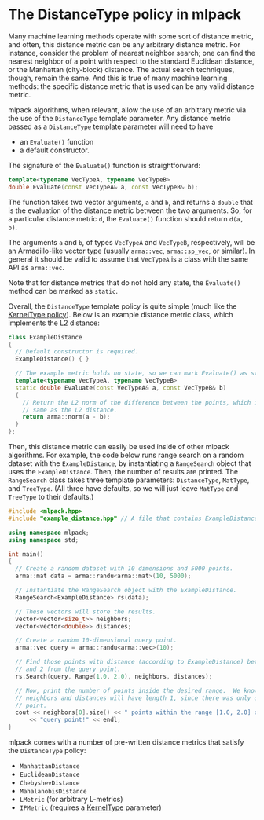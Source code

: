 # The DistanceType policy in mlpack

Many machine learning methods operate with some sort of distance metric, and
often, this distance metric can be any arbitrary distance metric.  For instance,
consider the problem of nearest neighbor search; one can find the nearest
neighbor of a point with respect to the standard Euclidean distance, or the
Manhattan (city-block) distance.  The actual search techniques, though, remain
the same.  And this is true of many machine learning methods: the specific
distance metric that is used can be any valid distance metric.

mlpack algorithms, when relevant, allow the use of an arbitrary metric via the
use of the `DistanceType` template parameter.  Any distance metric passed as a
`DistanceType` template parameter will need to have

 - an `Evaluate()` function
 - a default constructor.

The signature of the `Evaluate()` function is straightforward:

```c++
template<typename VecTypeA, typename VecTypeB>
double Evaluate(const VecTypeA& a, const VecTypeB& b);
```

The function takes two vector arguments, `a` and `b`, and returns a `double`
that is the evaluation of the distance metric between the two arguments.  So,
for a particular distance metric `d`, the `Evaluate()` function should return
`d(a, b)`.

The arguments `a` and `b`, of types `VecTypeA` and `VecTypeB`, respectively,
will be an Armadillo-like vector type (usually `arma::vec`, `arma::sp_vec`, or
similar).  In general it should be valid to assume that `VecTypeA` is a class
with the same API as `arma::vec`.

Note that for distance metrics that do not hold any state, the `Evaluate()`
method can be marked as `static`.

Overall, the `DistanceType` template policy is quite simple (much like the
[KernelType policy](kernels.md)).  Below is an example distance metric class,
which implements the L2 distance:

```c++
class ExampleDistance
{
  // Default constructor is required.
  ExampleDistance() { }

  // The example metric holds no state, so we can mark Evaluate() as static.
  template<typename VecTypeA, typename VecTypeB>
  static double Evaluate(const VecTypeA& a, const VecTypeB& b)
  {
    // Return the L2 norm of the difference between the points, which is the
    // same as the L2 distance.
    return arma::norm(a - b);
  }
};
```

Then, this distance metric can easily be used inside of other mlpack algorithms.
For example, the code below runs range search on a random dataset with the
`ExampleDistance`, by instantiating a `RangeSearch` object that uses the
`ExampleDistance`.  Then, the number of results are printed.  The `RangeSearch`
class takes three template parameters: `DistanceType`, `MatType`, and
`TreeType`.  (All three have defaults, so we will just leave `MatType` and
`TreeType` to their defaults.)

```c++
#include <mlpack.hpp>
#include "example_distance.hpp" // A file that contains ExampleDistance.

using namespace mlpack;
using namespace std;

int main()
{
  // Create a random dataset with 10 dimensions and 5000 points.
  arma::mat data = arma::randu<arma::mat>(10, 5000);

  // Instantiate the RangeSearch object with the ExampleDistance.
  RangeSearch<ExampleDistance> rs(data);

  // These vectors will store the results.
  vector<vector<size_t>> neighbors;
  vector<vector<double>> distances;

  // Create a random 10-dimensional query point.
  arma::vec query = arma::randu<arma::vec>(10);

  // Find those points with distance (according to ExampleDistance) between 1
  // and 2 from the query point.
  rs.Search(query, Range(1.0, 2.0), neighbors, distances);

  // Now, print the number of points inside the desired range.  We know that
  // neighbors and distances will have length 1, since there was only one query
  // point.
  cout << neighbors[0].size() << " points within the range [1.0, 2.0] of the "
      << "query point!" << endl;
}
```

mlpack comes with a number of pre-written distance metrics that satisfy the
`DistanceType` policy:

<!-- TODO: link to the core.md documentation -->

 - `ManhattanDistance`
 - `EuclideanDistance`
 - `ChebyshevDistance`
 - `MahalanobisDistance`
 - `LMetric` (for arbitrary L-metrics)
 - `IPMetric` (requires a [KernelType](kernels.md) parameter)
